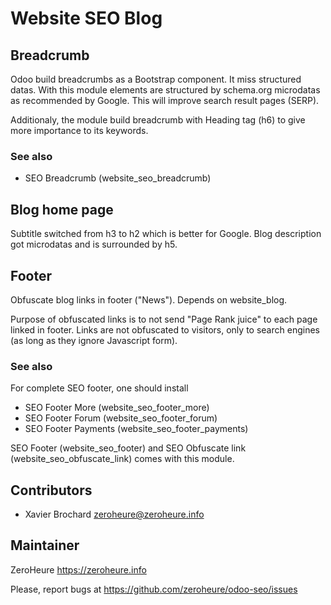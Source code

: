 # Website SEO Blog

## Breadcrumb

Odoo build breadcrumbs as a Bootstrap component. It miss structured datas. With this module elements are structured by schema.org microdatas as recommended by Google. This will improve search result pages (SERP).

Additionaly, the module build breadcrumb with Heading tag (h6) to give more importance to its keywords.

### See also

- SEO Breadcrumb (website_seo_breadcrumb)

## Blog home page

Subtitle switched from h3 to h2 which is better for Google. Blog description got microdatas and is surrounded by h5.

## Footer

Obfuscate blog links in footer ("News"). Depends on website_blog.
 
Purpose of obfuscated links is to not send "Page Rank juice" to each page linked in footer. Links are not obfuscated to visitors, only to search engines (as long as they ignore Javascript form).

### See also

For complete SEO footer, one should install

- SEO Footer More (website_seo_footer_more)
- SEO Footer Forum (website_seo_footer_forum)
- SEO Footer Payments (website_seo_footer_payments)

SEO Footer (website_seo_footer) and SEO Obfuscate link (website_seo_obfuscate_link) comes with this module.

## Contributors

- Xavier Brochard zeroheure@zeroheure.info

## Maintainer

ZeroHeure
https://zeroheure.info

Please, report bugs at https://github.com/zeroheure/odoo-seo/issues
